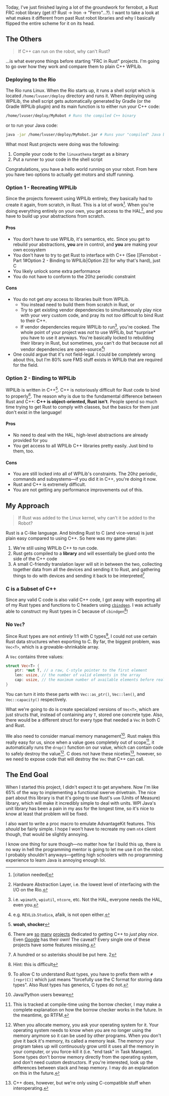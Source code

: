 Today, I've just finished laying a lot of the groundwork for ferrobot, a Rust FRC robot library 
(get it? Rust → Iron → "Ferro"...?). I want to take a look at what makes it different from past Rust robot libraries and why I basically flipped the entire scheme for it on its head.
## The Others
> If C++ can run on the robot, why can't Rust?

...is what everyone things before starting "FRC in Rust" projects. I'm going to go over how they work and compare them to plain C++ WPILib.
### Deploying to the Rio
The Rio runs Linux. When the Rio starts up, it runs a shell script which is located `/home/lvuser/deploy` directory and runs it. When deploying using WPILib, the shell script gets automatically generated by Gradle (or the Gradle WPILib plugin) and its main function is to either run your C++ code:
```bash
/home/lvuser/deploy/MyRobot # Runs the compiled C++ binary
```
or to run your Java code:
```sh
java -jar /home/lvuser/deploy/MyRobot.jar # Runs your "compiled" Java bytecode
```
What most Rust projects were doing was the following:
1. Compile your code to the `linuxathena` target as a binary
2. Put a runner to your code in the shell script

Congratulations, you have a hello world running on your robot. From here you have two options to actually get motors and stuff running.
### Option 1 - Recreating WPILib
Since the projects forewent using WPILib entirely, they basically had to create it again, from scratch, in Rust. This is a lot of work[^1]. When you're doing everything entirely on your own, you get access to the HAL[^2], and you have to build up your abstractions from scratch. 
#### Pros
* You don't have to use WPILib, it's semantics, etc. Since you get to rebuild your abstractions, **you** are in control, and **you** are making your own ecosystem
* You don't have to try to get Rust to interface with C++ (See [[Ferrobot - Part 1#Option 2 - Binding to WPILib|Option 2]] for why that's hard), just C
* You likely unlock some extra performance
* You do not have to conform to the 20hz periodic constraint
#### Cons
* You do not get *any* access to libraries built from WPILib. 
	* You instead need to build them from scratch in Rust, or 
	* Try to get existing vendor dependencies to simultaneously play nice with your very custom code, and pray its not *too* difficult to bind Rust to their C++. 
	* If vendor dependencies require WPILib to run[^3], you're cooked. The whole point of your project was *not* to use WPILib, but \*surprise* you have to use it anyways. You're basically locked to rebuilding their library in Rust, but sometimes, you can't do that because not all vendor dependencies are open-source[^4]!
* One could argue that it's not field-legal. I could be completely wrong about this, but I'm 80% sure FMS stuff exists in WPILib that are required for the field. 
### Option 2 - Binding to WPILib
WPILib is written in C++[^5]. C++ is notoriously difficult for Rust code to bind to properly[^6]. The reason why is due to the fundamental difference between Rust and C++: **C++ is object-oriented, Rust isn't**. People spend so much time trying to get Rust to comply with classes, but the basics for them just don't exist in the language!
#### Pros
* No need to deal with the HAL, high-level abstractions are already provided for you
* You get access to all WPILib C++ libraries pretty easily. Just bind to them, too.
#### Cons
* You are still locked into all of WPILib's constraints. The 20hz periodic, commands and subsystems—if you did it in C++, you're doing it now.
* Rust and C++ is extremely difficult.
* You are not getting any performance improvements out of this.
## My Approach
> If Rust was added to the Linux kernel, why can't it be added to the Robot?

Rust is a C-like language. And binding Rust to C (and vice-versa) is just plain easy compared to using C++. So here was my game plan:
1. We're still using WPILib C++ to run code.
2. Rust gets compiled to a **library** and will essentially be glued onto the side of the C++ code
3. A small C-friendly translation layer will sit in between the two, collecting together data from all the devices and sending it to Rust, and gathering things to do with devices and sending it back to be interpreted[^7]
### C is a Subset of C++
Since any valid C code is also valid C++ code, I got away with exporting all of my Rust types and functions to C headers using [`cbindgen`](https://github.com/mozilla/cbindgen). I was actually able to construct my Rust types in C because of `cbindgen`[^8]!
### No `Vec`?
Since Rust types are not *entirely* 1:1 with C types[^9], I could not use certain Rust data structures when exporting to C. By far, the biggest problem, was `Vec<T>`, which is a growable-shrinkable array.

A `Vec` contains three values:
```rust
struct Vec<T> {
	ptr: *mut T, // a raw, C-style pointer to the first element
	len: usize, // the number of valid elements in the array
	cap: usize, // the maximum number of available elements before reallocating
}
```
You can turn it into these parts with `Vec::as_ptr()`, `Vec::len()`, and `Vec::capacity()` respectively.

What we're going to do is create specialized versions of `Vec<T>`, which are just structs that, instead of containing any `T`, stored one concrete type. Also, there would be a different struct for every type that needed a `Vec` in both C and Rust.

We also need to consider manual memory management[^10]. Rust makes this really easy for us, since when a value goes completely out of scope[^11], it automatically runs the `drop()` function on our value, which can contain code to safely destroy the value[^12]. C does not have these niceties[^13], however, so we need to expose code that will destroy the `Vec` that C++ can call.
## The End Goal
When I started this project, I didn't expect it to get anywhere. Now I'm like 65% of the way to implementing a functional swerve drivetrain. The nice part about this library is that it's going to use Rust's `uom` (Units of Measure) library, which will make it incredibly simple to deal with units. WPI Java's unit library has been a pain in my ass for the longest time, so it's nice to know at least that problem will be fixed.

I also want to write a proc macro to emulate AdvantageKit features. This *should* be fairly simple. I hope I won't have to recreate my own `nt4` client though, that would be slightly annoying.

I know one thing for sure though—no matter how far I build this up, there is no way in hell the programming mentor is going to let me use it on the robot. I probably shouldn't anyways—getting high schoolers with no programming experience to learn Java is annoying enough lol.

[^1]: \[citation needed]
[^2]: Hardware Abstraction Layer, i.e. the lowest level of interfacing with the I/O on the Rio.
[^3]: i.e. `wpimath`, `wpiutil`, `ntcore`, etc. Not the HAL, everyone needs the HAL, even you.
[^4]: e.g. `REVLib`.`Studica`, afaik, is not open either.
[^5]: **woah, shocker**
[^6]: There are [so](https://cxx.rs) [many](https://github.com/rust-lang/rust-bindgen) [projects](https://github.com/mozilla/cbindgen) dedicated to getting C++ to *just play nice*. Even [Google](https://google.github.io/autocxx) has their own! The caveat? Every single one of these projects have some features missing.
[^7]: A hundred or so asterisks should be put here. 2
[^8]: Hint: this is difficult
[^9]: To allow C to understand Rust types, you have to prefix them with `#[repr(C)]` which just means "forcefully use the C format for storing data types". Also Rust types has generics, C types do not.
[^10]: Java/Python users beware
[^11]: This is tracked at compile-time using the borrow checker, I may make a complete explanation on how the borrow checker works in the future. In the meantime, go RTFM.
[^12]: When you allocate memory, you ask your operating system for it. Your operating system needs to know when you are no longer using the memory anymore so it can be used by other programs. When you don't give it back it's memory, its called a memory leak. The memory your program takes up will continuously grow until it uses all the memory in your computer, or you force-kill it (i.e. "end task" in Task Manager). Some types don't borrow memory directly from the operating system, and don't need custom destructors. If you're interested, look up the differences between stack and heap memory. I may do an explanation on this in the future.
[^13]: C++ does, however, but we're only using C-compatible stuff when interoperating.